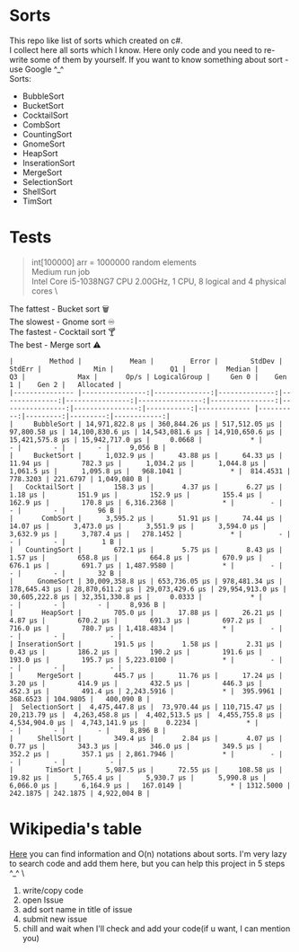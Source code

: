 # Sorts
This repo like list of sorts which created on c#. \
I collect here all sorts which I know. Here only code and you need to re-write some of them by yourself. If you want to know something about sort - use Google ^_^ \
Sorts:
- BubbleSort 
- BucketSort
- CocktailSort
- CombSort
- CountingSort
- GnomeSort
- HeapSort
- InserationSort
- MergeSort
- SelectionSort
- ShellSort
- TimSort

# Tests
> int[100000] arr = 1000000 random elements \
> Medium run job \
> Intel Core i5-1038NG7 CPU 2.00GHz, 1 CPU, 8 logical and 4 physical cores \

The fattest - Bucket sort 🗑 \
The slowest - Gnome sort ♾ \
The fastest  - Cocktail sort 🍸 \
The best - Merge sort ⚠️
```
|         Method |            Mean |         Error |        StdDev |        StdErr |             Min |              Q1 |          Median |              Q3 |             Max |       Op/s | LogicalGroup |     Gen 0 |    Gen 1 |    Gen 2 |   Allocated |
|--------------- |----------------:|--------------:|--------------:|--------------:|----------------:|----------------:|----------------:|----------------:|----------------:|-----------:|------------- |----------:|---------:|---------:|------------:|
|     BubbleSort | 14,971,822.8 μs | 360,844.26 μs | 517,512.05 μs |  97,800.58 μs | 14,100,830.6 μs | 14,543,081.6 μs | 14,910,650.6 μs | 15,421,575.8 μs | 15,942,717.0 μs |     0.0668 |            * |         - |        - |        - |     9,056 B |
|     BucketSort |      1,032.9 μs |      43.88 μs |      64.33 μs |      11.94 μs |        782.3 μs |      1,034.2 μs |      1,044.8 μs |      1,061.5 μs |      1,095.8 μs |   968.1041 |            * |  814.4531 | 778.3203 | 221.6797 | 1,049,080 B |
|   CocktailSort |        158.3 μs |       4.37 μs |       6.27 μs |       1.18 μs |        151.9 μs |        152.9 μs |        155.4 μs |        162.9 μs |        170.8 μs | 6,316.2368 |            * |         - |        - |        - |        96 B |
|       CombSort |      3,595.2 μs |      51.91 μs |      74.44 μs |      14.07 μs |      3,473.0 μs |      3,551.9 μs |      3,594.0 μs |      3,632.9 μs |      3,787.4 μs |   278.1452 |            * |         - |        - |        - |         1 B |
|   CountingSort |        672.1 μs |       5.75 μs |       8.43 μs |       1.57 μs |        658.8 μs |        664.8 μs |        670.9 μs |        676.1 μs |        691.7 μs | 1,487.9580 |            * |         - |        - |        - |        32 B |
|      GnomeSort | 30,009,358.8 μs | 653,736.05 μs | 978,481.34 μs | 178,645.43 μs | 28,870,611.2 μs | 29,073,429.6 μs | 29,954,913.0 μs | 30,605,222.8 μs | 32,351,330.8 μs |     0.0333 |            * |         - |        - |        - |     8,936 B |
|       HeapSort |        705.0 μs |      17.88 μs |      26.21 μs |       4.87 μs |        670.2 μs |        691.3 μs |        697.2 μs |        716.0 μs |        780.7 μs | 1,418.4834 |            * |         - |        - |        - |           - |
| InserationSort |        191.5 μs |       1.58 μs |       2.31 μs |       0.43 μs |        186.2 μs |        190.2 μs |        191.6 μs |        193.0 μs |        195.7 μs | 5,223.0100 |            * |         - |        - |        - |           - |
|      MergeSort |        445.7 μs |      11.76 μs |      17.24 μs |       3.20 μs |        414.9 μs |        432.5 μs |        446.3 μs |        452.3 μs |        491.4 μs | 2,243.5916 |            * |  395.9961 | 368.6523 | 104.9805 |   400,090 B |
|  SelectionSort |  4,475,447.8 μs |  73,970.44 μs | 110,715.47 μs |  20,213.79 μs |  4,263,458.8 μs |  4,402,513.5 μs |  4,455,755.8 μs |  4,534,904.0 μs |  4,743,141.9 μs |     0.2234 |            * |         - |        - |        - |     8,896 B |
|      ShellSort |        349.4 μs |       2.84 μs |       4.07 μs |       0.77 μs |        343.3 μs |        346.0 μs |        349.5 μs |        352.2 μs |        357.1 μs | 2,861.7946 |            * |         - |        - |        - |           - |
|        TimSort |      5,987.5 μs |      72.55 μs |     108.58 μs |      19.82 μs |      5,765.4 μs |      5,930.7 μs |      5,990.8 μs |      6,066.0 μs |      6,164.9 μs |   167.0149 |            * | 1312.5000 | 242.1875 | 242.1875 | 4,922,004 B |
```

# Wikipedia's table

[Here](https://en.wikipedia.org/wiki/Sorting_algorithm) you can find information and O(n) notations about sorts. I'm very lazy to search code and add them here, but you can help this project in 5 steps ^_^ \
1) write/copy code 
2) open Issue 
3) add sort name in title of issue 
4) submit new issue 
5) chill and wait when I'll check and add your code(if u want, I can mention you)
